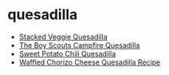# quesadilla

 * [Stacked Veggie Quesadilla](index/s/stacked-veggie-quesadilla-363653.json)
 * [The Boy Scouts Campfire Quesadilla](index/t/the-boy-scouts-campfire-quesadilla-56389770.json)
 * [Sweet Potato Chili Quesadilla](index/s/sweet-potato-chili-quesadilla.json)
 * [Waffled Chorizo Cheese Quesadilla Recipe](index/w/waffled-chorizo-cheese-quesadilla-recipe.json)
